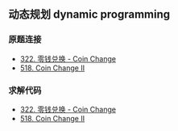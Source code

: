 ## 动态规划 dynamic programming

### 原题连接

- [322. 零钱兑换 - Coin Change](https://leetcode.com/problems/coin-change/description/)
- [518. Coin Change II](https://leetcode.com/problems/coin-change-ii/description/)

### 求解代码

- [322. 零钱兑换 - Coin Change](/src/problems/dp/coin_change_322.rs)
- [518. Coin Change II](/src/problems/dp/coin_change_ii_518.rs)
